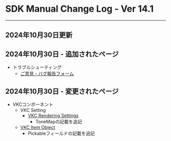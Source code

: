 # SDK Manual Change Log - Ver 14.1

---

## 2024年10月30日更新

## 2024年10月30日 - 追加されたページ

- トラブルシューティング
    - [ご意見・バグ報告フォーム](https://vrhikky.github.io/VketCloudSDK_Documents/14.1/troubleshooting/Comment_Bug_Reports.html)

## 2024年10月30日 - 変更されたページ

- VKCコンポーネント
    - VKC Setting
        - [VKC Rendering Settings](https://vrhikky.github.io/VketCloudSDK_Documents/14.1/VketCloudSettings/RenderingSettings.html)
            - ToneMapの記載を追記
    - [VKC Item Object](https://vrhikky.github.io/VketCloudSDK_Documents/14.1/VKCComponents/VKCItemObject.html)
        - Pickableフィールドの記載を追記
